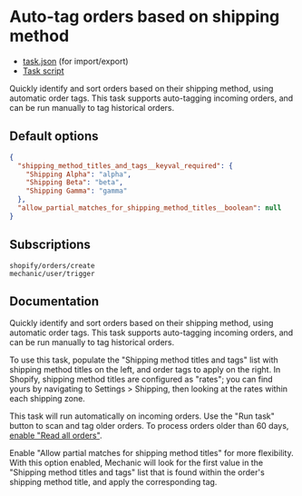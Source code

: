 # Auto-tag orders based on shipping method

* [task.json](../../tasks/auto-tag-orders-based-on-shipping-method.json) (for import/export)
* [Task script](./script.liquid)

Quickly identify and sort orders based on their shipping method, using automatic order tags. This task supports auto-tagging incoming orders, and can be run manually to tag historical orders.

## Default options

```json
{
  "shipping_method_titles_and_tags__keyval_required": {
    "Shipping Alpha": "alpha",
    "Shipping Beta": "beta",
    "Shipping Gamma": "gamma"
  },
  "allow_partial_matches_for_shipping_method_titles__boolean": null
}
```

## Subscriptions

```liquid
shopify/orders/create
mechanic/user/trigger
```

## Documentation

Quickly identify and sort orders based on their shipping method, using automatic order tags. This task supports auto-tagging incoming orders, and can be run manually to tag historical orders.

To use this task, populate the "Shipping method titles and tags" list with shipping method titles on the left, and order tags to apply on the right. In Shopify, shipping method titles are configured as "rates"; you can find yours by navigating to Settings > Shipping, then looking at the rates within each shipping zone.

This task will run automatically on incoming orders. Use the "Run task" button to scan and tag older orders. To process orders older than 60 days, [enable "Read all orders"](https://help.usemechanic.com/tutorials/enabling-read_all_orders).

Enable "Allow partial matches for shipping method titles" for more flexibility. With this option enabled, Mechanic will look for the first value in the "Shipping method titles and tags" list that is found within the order's shipping method title, and apply the corresponding tag.
